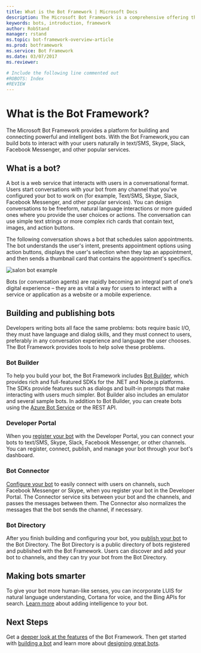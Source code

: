 ```yaml
---
title: What is the Bot Framework | Microsoft Docs
description: The Microsoft Bot Framework is a comprehensive offering that you use to build and deploy high quality bots.
keywords: bots, introduction, framework
author: RobStand
manager: rstand
ms.topic: bot-framework-overview-article
ms.prod: botframework
ms.service: Bot Framework
ms.date: 03/07/2017
ms.reviewer:

# Include the following line commented out
#ROBOTS: Index
#REVIEW
---
```


# What is the Bot Framework?

The Microsoft Bot Framework provides a platform for building and connecting powerful and intelligent bots. With the Bot Framework,you can build bots to interact with your users naturally in text/SMS, Skype, Slack, Facebook Messenger, and other popular services.

## What is a bot?
A bot is a web service that interacts with users in a conversational format. Users start conversations with your bot from any channel that you've configured your bot to work on (for example, Text/SMS, Skype, Slack, Facebook Messenger, and other popular services). You can design conversations to be freeform, natural language interactions or more guided ones where you provide the user choices or actions. The conversation can use simple text strings or more complex rich cards that contain text, images, and action buttons.

The following conversation shows a bot that schedules salon appointments. The bot understands the user's intent, presents appointment options using action buttons, displays the user's selection when they tap an appointment, and then sends a thumbnail card that contains the appointment's specifics.

![salon bot example](https://docs.botframework.com/en-us/images/connector/salon_bot_example.png)

Bots (or conversation agents) are rapidly becoming an integral part of one’s digital experience – they are as vital a way for users to interact with a service or application as a website or a mobile experience.

## Building and publishing bots
Developers writing bots all face the same problems: bots require basic I/O, they must have language and dialog skills, and they must connect to users, preferably in any conversation experience and language the user chooses. The Bot Framework provides tools to help solve these problems.

### Bot Builder
To help you build your bot, the Bot Framework includes [Bot Builder](bot-framework-botbuilder-overview.md), which provides rich and full-featured SDKs for the .NET and Node.js platforms. The SDKs provide features such as dialogs
and built-in prompts that make interacting with users much simpler. Bot Builder also includes an emulator and several sample bots. In addition to Bot Builder, you can create bots using the [Azure Bot Service](~/azure-bot-service/overview.md) or the REST API.

### Developer Portal
When you [register your bot](bot-framework-publish-register.md) with the Developer Portal, you can connect your bots to text/SMS, Skype, Slack, Facebook Messenger, or other channels. You can
register, connect, publish, and manage your bot through your bot's dashboard. 

### Bot Connector
[Configure your bot](bot-framework-publish-configure.md) to  easily connect with users on channels, such Facebook
Messenger or Skype, when you register your bot in the Developer Portal. The Connector service sits between your bot and the channels, 
and passes the messages between them. The Connector also normalizes the messages that the bot sends the channel, 
if necessary.

### Bot Directory
After you finish building and configuring your bot, you [publish your bot](bot-framework-publish-add-to-directory.md) to the Bot Directory. The Bot Directory is a public directory of bots registered and published with the Bot Framework. Users can discover and add your bot to channels, and they can try your bot from the Bot Directory.

## Making bots smarter
To give your bot more human-like senses, you can incorporate LUIS for natural language understanding, 
Cortana for voice, and the Bing APIs for search. [Learn more](intelligent-bots.md) about adding intelligence to your bot.

## Next Steps
Get a [deeper look at the features](bot-framework-overview-how-it-works.md) of the Bot Framework. Then get started with [building a bot](bot-framework-botbuilder-overview.md) and learn more about [designing great bots](design-principles.md).

[NodeGetStarted]:bot-framework-nodejs-getstarted.md
[DotNETGetStarted]:~/dotnet/getstarted.md

